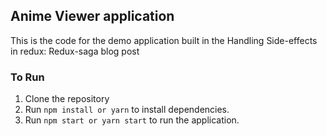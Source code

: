 ## Anime Viewer application

This is the code for the demo application built in the Handling Side-effects in redux: Redux-saga blog post

### To Run

1. Clone the repository
2. Run `npm install or yarn` to install dependencies.
3. Run `npm start or yarn start` to run the application.
